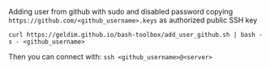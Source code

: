 Adding user from github with sudo and disabled password copying `https://github.com/<github_username>.keys` as authorized public SSH key

```console
curl https://geldim.github.io/bash-toolbox/add_user_github.sh | bash -s - <github_username>
```

Then you can connect with:
`ssh <github_username>@<server>`
